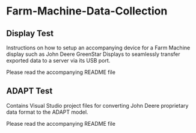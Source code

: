 # Farm-Machine-Data-Collection

## Display Test
Instructions on how to setup an accompanying device for a Farm Machine display such as John Deere GreenStar Displays to seamlessly transfer exported data to a server via its USB port.

Please read the accompanying README file 

## ADAPT Test
Contains Visual Studio project files for converting John Deere proprietary data format to the ADAPT model. 

Please read the accompanying README file